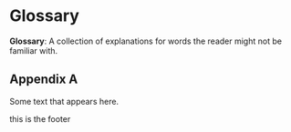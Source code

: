 

# Glossary
**Glossary**: A collection of explanations for words the reader might not be familiar with.

## Appendix A

Some text that appears here.

this is the footer
